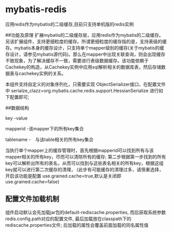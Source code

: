 # mybatis-redis
应用redis作为mybatis的二级缓存,目前只支持单机版的redis实例


##功能及原理
扩展mybatis的二级缓存层，应用redis作为mybatis的二级缓存。另该扩展组件，支持更细粒度的缓存。所谓更细粒度的缓存指的是，支持表级的缓存。mybatis本身的缓存设计，只支持单个mapper级别的缓存(关于mybatis的缓存设计，请参见mybatis源代码)。那么在mapper中出现关联查询，则会出现缓存不致现象，为了解决缓存不一致，需要进行表级数据缓存。该功能依赖于Cachekey的构造，从Cachekey实例中应用sql解析相关的数据库表，然后存储数据表与cachekey实例的关系。

本组件支持自定义的对象序列化，只需要实现 ObjectSerializer接口，在配置文件中
serialze_clazz=org.mybatis.cache.redis.support.HessianSerialize
进行如下配置即可;


##数据结构

key -value

mapperid -该mapper下的所有key集合

tablename -　与该table相关的所有key集合

 当执行单个mapper上的缓存管理时，首先根据mapperid可以找到所有与该mapper相关的所有key，尽而可以清除所有的缓存;
 第二步根据第一步找到的所有key可以解析出所有的表名，从而可以找到与这些表名相关的所有key，根据这组key就可以进行第二次缓存的清理，
 (此步有可能缓存的清理过多，请慎重选择，开启该功能是配置 use.grained.cache=true,默认是关闭即use.grained.cache=false)

 
 ## 配置文件加载机制
 
 组件启动默认会先加载jar包的default-rediscache.properties,
 而后获取系统参数redis.config.path对应的配置文件,
 最后加载放在classpath下的rediscache.properties文件;
 后加载的属性会覆盖前面加载的同名属性值
